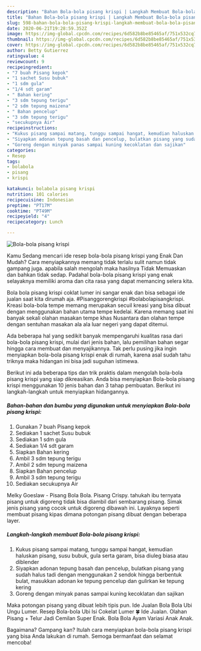 ```yaml
---
description: "Bahan Bola-bola pisang krispi | Langkah Membuat Bola-bola pisang krispi Yang Lezat Sekali"
title: "Bahan Bola-bola pisang krispi | Langkah Membuat Bola-bola pisang krispi Yang Lezat Sekali"
slug: 598-bahan-bola-bola-pisang-krispi-langkah-membuat-bola-bola-pisang-krispi-yang-lezat-sekali
date: 2020-06-21T19:28:59.352Z
image: https://img-global.cpcdn.com/recipes/6d582b8be85465af/751x532cq70/bola-bola-pisang-krispi-foto-resep-utama.jpg
thumbnail: https://img-global.cpcdn.com/recipes/6d582b8be85465af/751x532cq70/bola-bola-pisang-krispi-foto-resep-utama.jpg
cover: https://img-global.cpcdn.com/recipes/6d582b8be85465af/751x532cq70/bola-bola-pisang-krispi-foto-resep-utama.jpg
author: Betty Gutierrez
ratingvalue: 4
reviewcount: 9
recipeingredient:
- "7 buah Pisang kepok"
- "1 sachet Susu bubuk"
- "1 sdm gula"
- "1/4 sdt garam"
- " Bahan kering"
- "3 sdm tepung terigu"
- "2 sdm tepung maizena"
- " Bahan pencelup"
- "3 sdm tepung terigu"
- "secukupnya Air"
recipeinstructions:
- "Kukus pisang sampai matang, tunggu sampai hangat, kemudian haluskan pisang, susu bubuk, gula serta garam, bisa diuleg biasa atau diblender"
- "Siyapkan adonan tepung basah dan pencelup, bulatkan pisang yang sudah halus tadi dengan menggunakan 2 sendok hingga berbentuk bulat, masukkan adonan ke tepung pencelup dan gulirkan ke tepung kering"
- "Goreng dengan minyak panas sampai kuning kecoklatan dan sajikan"
categories:
- Resep
tags:
- bolabola
- pisang
- krispi

katakunci: bolabola pisang krispi 
nutrition: 101 calories
recipecuisine: Indonesian
preptime: "PT17M"
cooktime: "PT49M"
recipeyield: "4"
recipecategory: Lunch

---
```



![Bola-bola pisang krispi](https://img-global.cpcdn.com/recipes/6d582b8be85465af/751x532cq70/bola-bola-pisang-krispi-foto-resep-utama.jpg)

Kamu Sedang mencari ide resep bola-bola pisang krispi yang Enak Dan Mudah? Cara menyiapkannya memang tidak terlalu sulit namun tidak gampang juga. apabila salah mengolah maka hasilnya Tidak Memuaskan dan bahkan tidak sedap. Padahal bola-bola pisang krispi yang enak selayaknya memiliki aroma dan cita rasa yang dapat memancing selera kita.

Bola bola pisang krispi coklat lumer ini sangar enak dan bisa sebagai ide jualan saat kita dirumah aja. #Pisanggorengkrispi #bolabolapisangkrispi. Kreasi bola-bola tempe memang merupakan secuil kreasi yang bisa dibuat dengan menggunakan bahan utama tempe kedelai. Karena memang saat ini banyak sekali olahan masakan tempe khas Nusantara dan olahan tempe dengan sentuhan masakan ala ala luar negeri yang dapat ditemui.

Ada beberapa hal yang sedikit banyak mempengaruhi kualitas rasa dari bola-bola pisang krispi, mulai dari jenis bahan, lalu pemilihan bahan segar hingga cara membuat dan menyajikannya. Tak perlu pusing jika ingin menyiapkan bola-bola pisang krispi enak di rumah, karena asal sudah tahu triknya maka hidangan ini bisa jadi suguhan istimewa.


Berikut ini ada beberapa tips dan trik praktis dalam mengolah bola-bola pisang krispi yang siap dikreasikan. Anda bisa menyiapkan Bola-bola pisang krispi menggunakan 10 jenis bahan dan 3 tahap pembuatan. Berikut ini langkah-langkah untuk menyiapkan hidangannya.

<!--inarticleads1-->

##### Bahan-bahan dan bumbu yang digunakan untuk menyiapkan Bola-bola pisang krispi:

1. Gunakan 7 buah Pisang kepok
1. Sediakan 1 sachet Susu bubuk
1. Sediakan 1 sdm gula
1. Sediakan 1/4 sdt garam
1. Siapkan  Bahan kering
1. Ambil 3 sdm tepung terigu
1. Ambil 2 sdm tepung maizena
1. Siapkan  Bahan pencelup
1. Ambil 3 sdm tepung terigu
1. Sediakan secukupnya Air


Melky Goeslaw - Pisang Bola Bola. Pisang Crispy. tahukah ibu ternyata pisang untuk digoreng tidak bisa diambil dari sembarang pisang. Simak jenis pisang yang cocok untuk digoreng dibawah ini. Layaknya seperti membuat pisang kipas dimana potongan pisang dibuat dengan beberapa layer. 

<!--inarticleads2-->

##### Langkah-langkah membuat Bola-bola pisang krispi:

1. Kukus pisang sampai matang, tunggu sampai hangat, kemudian haluskan pisang, susu bubuk, gula serta garam, bisa diuleg biasa atau diblender
1. Siyapkan adonan tepung basah dan pencelup, bulatkan pisang yang sudah halus tadi dengan menggunakan 2 sendok hingga berbentuk bulat, masukkan adonan ke tepung pencelup dan gulirkan ke tepung kering
1. Goreng dengan minyak panas sampai kuning kecoklatan dan sajikan


Maka potongan pisang yang dibuat lebih tipis pun. Ide Jualan Bola Bola Ubi Ungu Lumer. Resep Bola-bola Ubi Isi Cokelat Lumer 🍀 Ide Jualan. Olahan Pisang + Telur Jadi Cemilan Super Enak. Bola Bola Ayam Variasi Anak Anak. 

Bagaimana? Gampang kan? Itulah cara menyiapkan bola-bola pisang krispi yang bisa Anda lakukan di rumah. Semoga bermanfaat dan selamat mencoba!
